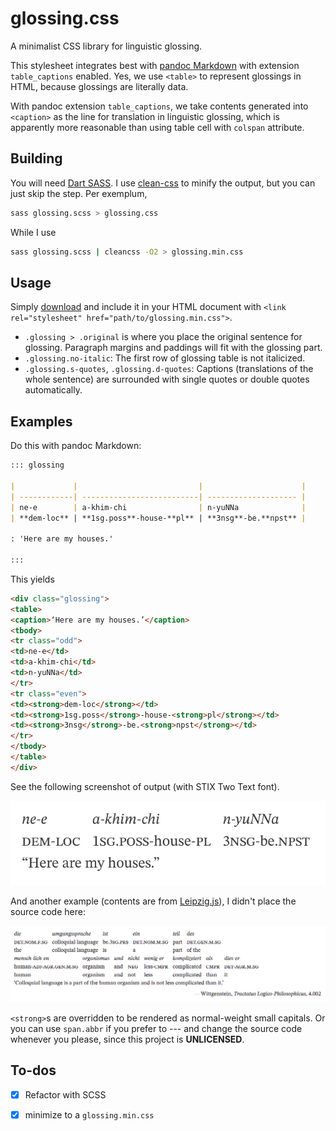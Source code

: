# glossing.css

A minimalist CSS library for linguistic glossing.

This stylesheet integrates best with [pandoc Markdown](https://pandoc.org/MANUAL.html)
with extension `table_captions` enabled. Yes, we use `<table>` to represent
glossings in HTML, because glossings are literally data.

With pandoc extension `table_captions`, we take contents generated into
`<caption>` as the line for translation in linguistic glossing, which is
apparently more reasonable than using table cell with `colspan` attribute.

## Building

You will need [Dart SASS](https://sass-lang.com/dart-sass). I use [clean-css](https://github.com/clean-css/clean-css)
to minify the output, but you can just skip the step. Per exemplum, 

````sh
sass glossing.scss > glossing.css
````

While I use

````sh
sass glossing.scss | cleancss -O2 > glossing.min.css
````

## Usage

Simply [download](https://github.com/mksinicus/glossing.css/releases/latest)
and include it in your HTML document with `<link rel="stylesheet" href="path/to/glossing.min.css">`.

- `.glossing > .original` is where you place the original sentence for
  glossing. Paragraph margins and paddings will fit with the glossing part.
- `.glossing.no-italic`: The first row of glossing table is not italicized.
- `.glossing.s-quotes`, `.glossing.d-quotes`: Captions (translations of the
  whole sentence) are surrounded with single quotes or double quotes
  automatically.

## Examples

Do this with pandoc Markdown:

````markdown
::: glossing

|             |                           |                      |
| ------------| --------------------------| -------------------- |
| ne-e        | a-khim-chi                | n-yuNNa              |
| **dem-loc** | **1sg.poss**-house-**pl** | **3nsg**-be.**npst** |

: 'Here are my houses.'

:::
````

This yields

````html
<div class="glossing">
<table>
<caption>‘Here are my houses.’</caption>
<tbody>
<tr class="odd">
<td>ne-e</td>
<td>a-khim-chi</td>
<td>n-yuNNa</td>
</tr>
<tr class="even">
<td><strong>dem-loc</strong></td>
<td><strong>1sg.poss</strong>-house-<strong>pl</strong></td>
<td><strong>3nsg</strong>-be.<strong>npst</strong></td>
</tr>
</tbody>
</table>
</div>
````

See the following screenshot of output (with STIX Two Text font).

![A glossing of Belhare](assets/belhare.webp)

And another example (contents are from [Leipzig.js](https://bdchauvette.net/leipzig.js/)),
I didn't place the source code here:

![A long example from Wittgenstein's Tractatus](assets/witt.webp)

`<strong>`s are overridden to be rendered as normal-weight small capitals. Or
you can use `span.abbr` if you prefer to --- and change the source code
whenever you please, since this project is **UNLICENSED**.

## To-dos

- [x] Refactor with SCSS
- [x] minimize to a `glossing.min.css`

